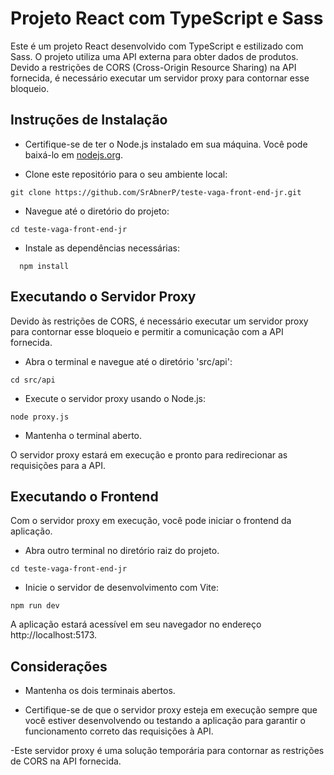 # Projeto React com TypeScript e Sass

Este é um projeto React desenvolvido com TypeScript e estilizado com Sass. O projeto utiliza uma API externa para obter dados de produtos. Devido a restrições de CORS (Cross-Origin Resource Sharing) na API fornecida, é necessário executar um servidor proxy para contornar esse bloqueio.

## Instruções de Instalação

- Certifique-se de ter o Node.js instalado em sua máquina. Você pode baixá-lo em [nodejs.org](https://nodejs.org/en).

- Clone este repositório para o seu ambiente local:

```
git clone https://github.com/SrAbnerP/teste-vaga-front-end-jr.git
```

- Navegue até o diretório do projeto:

```
cd teste-vaga-front-end-jr
```

- Instale as dependências necessárias:

```
  npm install
```

## Executando o Servidor Proxy

Devido às restrições de CORS, é necessário executar um servidor proxy para contornar esse bloqueio e permitir a comunicação com a API fornecida.

- Abra o terminal e navegue até o diretório 'src/api':

```
cd src/api
```

- Execute o servidor proxy usando o Node.js:

```
node proxy.js
```

- Mantenha o terminal aberto.

O servidor proxy estará em execução e pronto para redirecionar as requisições para a API.

## Executando o Frontend

Com o servidor proxy em execução, você pode iniciar o frontend da aplicação.

- Abra outro terminal no diretório raiz do projeto.

```
cd teste-vaga-front-end-jr
```

- Inicie o servidor de desenvolvimento com Vite:

```
npm run dev
```

A aplicação estará acessível em seu navegador no endereço http://localhost:5173.

## Considerações

- Mantenha os dois terminais abertos.

- Certifique-se de que o servidor proxy esteja em execução sempre que você estiver desenvolvendo ou testando a aplicação para garantir o funcionamento correto das requisições à API.

-Este servidor proxy é uma solução temporária para contornar as restrições de CORS na API fornecida.
